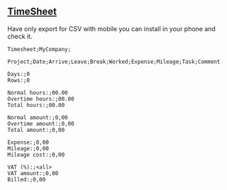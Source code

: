 ## [TimeSheet](https://play.google.com/store/apps/details?id=com.unidevsolutions.timesheet)

Have only export for CSV with mobile you can install in your phone and check it.

```
Timesheet;MyCompany;

Project;Date;Arrive;Leave;Break;Worked;Expense;Mileage;Task;Comment

Days:;0
Rows:;0

Normal hours:;00.00
Overtime hours:;00.00
Total hours:;00.00

Normal amount:;0,00
Overtime amount:;0,00
Total amount:;0,00

Expense:;0,00
Mileage:;0,00
Mileage cost:;0,00

VAT (%):;<all>
VAT amount:;0,00
Billed:;0,00
```